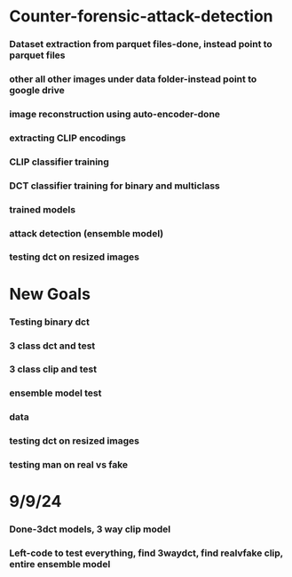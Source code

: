 # Counter-forensic-attack-detection
### Dataset extraction from parquet files-done, instead point to parquet files
### other all other images under data folder-instead point to google drive
### image reconstruction using auto-encoder-done
### extracting CLIP encodings
### CLIP classifier training
### DCT classifier training for binary and multiclass
### trained models
### attack detection (ensemble model)
### testing dct on resized images

# New Goals
### Testing binary dct
### 3 class dct and test
### 3 class clip and test
### ensemble model test
### data
### testing dct on resized images
### testing man on real vs fake

# 9/9/24
### Done-3dct models, 3 way clip model
### Left-code to test everything, find 3waydct, find realvfake clip, entire ensemble model
